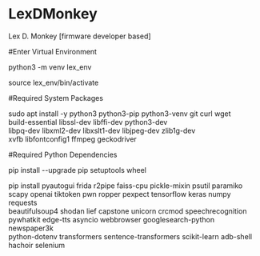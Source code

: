 # LexDMonkey
Lex D. Monkey [firmware developer based]

#Enter Virtual Environment

python3 -m venv lex_env

source lex_env/bin/activate

#Required System Packages

sudo apt install -y python3 python3-pip python3-venv git curl wget \
    build-essential libssl-dev libffi-dev python3-dev \
    libpq-dev libxml2-dev libxslt1-dev libjpeg-dev zlib1g-dev \
    xvfb libfontconfig1 ffmpeg geckodriver

#Required Python Dependencies

pip install --upgrade pip setuptools wheel

pip install pyautogui frida r2pipe faiss-cpu pickle-mixin psutil paramiko \
    scapy openai tiktoken pwn ropper pexpect tensorflow keras numpy requests \
    beautifulsoup4 shodan lief capstone unicorn crcmod speechrecognition \
    pywhatkit edge-tts asyncio webbrowser googlesearch-python newspaper3k \
    python-dotenv transformers sentence-transformers scikit-learn adb-shell \
    hachoir selenium


    
